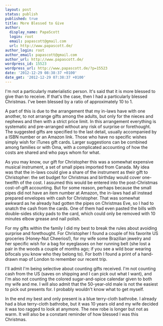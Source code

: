 ```yaml
---
layout: post
status: publish
published: true
title: More Blessed to Give
author:
  display_name: PapaScott
  login: root
  email: papascott@gmail.com
  url: http://www.papascott.de/
author_login: root
author_email: papascott@gmail.com
author_url: http://www.papascott.de/
wordpress_id: 15523
wordpress_url: http://www.papascott.de/?p=15523
date: '2012-12-29 08:38:37 +0100'
date_gmt: '2012-12-29 07:38:37 +0100'
---
```

<p>I'm not a particularly materialistic person. It's said that it is more blessed to give than to receive. If that's the case, then I had a particularly blessed Christmas. I've been blessed by a ratio of approximately 10 to 1.</p>
<p>A part of this is due to the arrangement that my in-laws have with one another, to not arrange gifts among the adults, but only for the nieces and nephews and then with a strict price limit. In this arrangement everything is systematic and pre-arranged without any risk of surprise or forethought. The suggested gifts are specified to the last detail, usually accompanied by a ISBN number or an Amazon link. Those who have no specific wishes simply wish for iTunes gift cards. Larger suggestions can be combined among families or with Oma, with a complicated accounting of how the costs are shared and who pays whom for what.</p>
<p>As you may know, our gift for Christopher this was a somewhat expensive musical instrument, a set of small pipes imported from Canada. My idea was that the in-laws could give a share of the instrument as their gift to Christopher: the set budget for Christmas and birthday would cover one-twelfth of the cost. I assumed this would be entered into the post-Christmas cost-of-gift accounting. But for some reason, perhaps because the small pipes did not have an item number at Amazon, the in-laws had all instead prepared envelopes with cash for Christopher. That was somewhat awkward as he already had gotten the pipes on Christmas Eve, so I had to snatch the cash from the cards. One of them had even pasted the bills with double-sides sticky pads to the card, which could only be removed with 10 minutes elbow grease and nail polish.</p>
<p>For my gifts within the family I did my best to break the rules about avoiding surprise and forethought. For Christopher I found a couple of his favorite US groceries (Honey-Nut Cheerios!), for my wife some Brazilian jewelry and her specific wish for a bag for eyeglasses on her running belt (she lost a pair in the woods a couple of months ago; if you see a wild boar wearing bifocals you know who they belong to). For both I found a print of a hand-drawn map of London to remember our recent trip.</p>
<p>I'll admit I'm being selective about counting gifts received. I'm not counting cash from the US (saves on shipping and I can pick out what I want), and I'm also not counting the colored sugar-and-spice calendar given to both my wife and me. I will also admit that the 50-year-old male is not the easiest to pick out presents for. I probably wouldn't know what to get myself.</p>
<p>In the end my best and only present is a blue terry-cloth bathrobe. I already had a blue terry-cloth bathrobe, but it was 10 years old and my wife decided it was too ragged to look at anymore. The new robe is longer but not as warm. It will also be a constant reminder of how blessed I was this Christmas.</p>
